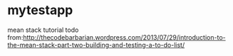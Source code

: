 mytestapp
=========

mean stack tutorial todo from:http://thecodebarbarian.wordpress.com/2013/07/29/introduction-to-the-mean-stack-part-two-building-and-testing-a-to-do-list/
